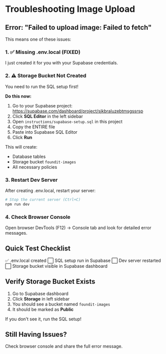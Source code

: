 # Troubleshooting Image Upload

## Error: "Failed to upload image: Failed to fetch"

This means one of these issues:

### 1. ✅ Missing .env.local (FIXED)

I just created it for you with your Supabase credentials.

### 2. ⚠️ Storage Bucket Not Created

You need to run the SQL setup first!

**Do this now:**

1. Go to your Supabase project: https://supabase.com/dashboard/project/sjkbraluzebtmsgssrsp
2. Click **SQL Editor** in the left sidebar
3. Open `instructions/supabase-setup.sql` in this project
4. Copy the ENTIRE file
5. Paste into Supabase SQL Editor
6. Click **Run**

This will create:

- Database tables
- Storage bucket `foundit-images`
- All necessary policies

### 3. Restart Dev Server

After creating .env.local, restart your server:

```bash
# Stop the current server (Ctrl+C)
npm run dev
```

### 4. Check Browser Console

Open browser DevTools (F12) → Console tab and look for detailed error messages.

## Quick Test Checklist

✅ .env.local created
⬜ SQL setup run in Supabase
⬜ Dev server restarted
⬜ Storage bucket visible in Supabase dashboard

## Verify Storage Bucket Exists

1. Go to Supabase dashboard
2. Click **Storage** in left sidebar
3. You should see a bucket named `foundit-images`
4. It should be marked as **Public**

If you don't see it, run the SQL setup!

## Still Having Issues?

Check browser console and share the full error message.
